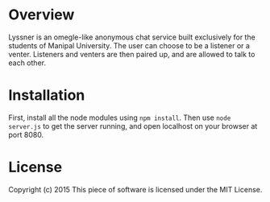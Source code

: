 # Overview
Lyssner is an omegle-like anonymous chat service built exclusively for the students of Manipal University. The user can choose to be a listener or a venter. Listeners and venters are then paired up, and are allowed to talk to each other.


# Installation

First, install all the node modules using `npm install`. Then use `node server.js` to get the server running, and open localhost on your browser at port 8080.

# License

Copyright (c) 2015 This piece of software is licensed under the MIT License.
